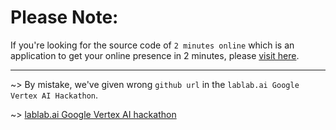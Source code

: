 # Please Note:

If you're looking for the source code of `2 minutes online` which is an application to get your online presence in 2 minutes, please [visit here](https://github.com/deependujha/google-vertex-ai-hackathon-project).

---

~> By mistake, we've given wrong `github url` in the `lablab.ai Google Vertex AI Hackathon`.

~> [lablab.ai Google Vertex AI hackathon](https://lablab.ai/event/google-vertex-ai-hackathon/innovativeteam/two-minutes-online)
